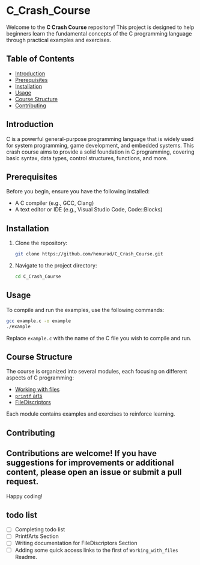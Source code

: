 # C_Crash_Course

Welcome to the **C Crash Course** repository! This project is designed to help beginners learn the fundamental concepts of the C programming language through practical examples and exercises.

## Table of Contents

- [Introduction](#introduction)
- [Prerequisites](#prerequisites)
- [Installation](#installation)
- [Usage](#usage)
- [Course Structure](#course-structure)
- [Contributing](#contributing)

## Introduction

C is a powerful general-purpose programming language that is widely used for system programming, game development, and embedded systems. This crash course aims to provide a solid foundation in C programming, covering basic syntax, data types, control structures, functions, and more.

## Prerequisites

Before you begin, ensure you have the following installed:

- A C compiler (e.g., GCC, Clang)
- A text editor or IDE (e.g., Visual Studio Code, Code::Blocks)

## Installation

1. Clone the repository:
   ```bash
   git clone https://github.com/henurad/C_Crash_Course.git
   ```
2. Navigate to the project directory:
   ```bash
   cd C_Crash_Course
   ```

## Usage

To compile and run the examples, use the following commands:

```bash
gcc example.c -o example
./example
```

Replace `example.c` with the name of the C file you wish to compile and run.

## Course Structure

The course is organized into several modules, each focusing on different aspects of C programming:

- [Working with files](./Working_with_files)
- [`printf` arts](./PrintfArts)
- [FileDiscriptors](./FileDiscriptors)

Each module contains examples and exercises to reinforce learning.

## Contributing

Contributions are welcome! If you have suggestions for improvements or additional content, please open an issue or submit a pull request.
---

Happy coding!


## todo list
- [ ] Completing todo list
- [ ] PrintfArts Section
- [ ] Writing documentation for FileDiscriptors Section
- [ ] Adding some quick access links to the first of `Working_with_files` Readme.
